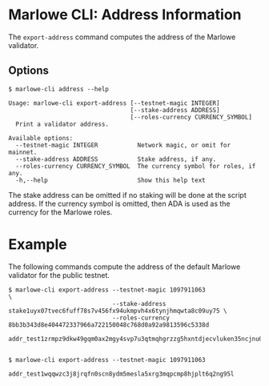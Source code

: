 # Marlowe CLI: Address Information

The `export-address` command computes the address of the Marlowe validator.


## Options

    $ marlowe-cli address --help
    
    Usage: marlowe-cli export-address [--testnet-magic INTEGER]
                                      [--stake-address ADDRESS]
                                      [--roles-currency CURRENCY_SYMBOL]
      Print a validator address.
    
    Available options:
      --testnet-magic INTEGER           Network magic, or omit for mainnet.
      --stake-address ADDRESS           Stake address, if any.
      --roles-currency CURRENCY_SYMBOL  The currency symbol for roles, if any.
      -h,--help                         Show this help text

The stake address can be omitted if no staking will be done at the script address. If the currency symbol is omitted, then ADA is used as the currency for the Marlowe roles.


# Example

The following commands compute the address of the default Marlowe validator for the public testnet.

    $ marlowe-cli export-address --testnet-magic 1097911063                                                  \
                                 --stake-address stake1uyx07tvec6fuff78s7v456fx94ukmpvh4x6tynjhmqwta8c09uy75 \
                                 --roles-currency 8bb3b343d8e404472337966a722150048c768d0a92a9813596c5338d
    
    addr_test1zrmpz9dkw49gqm0ax2mgy4svp7u3qtmqhgrzzg5hxntdjecvluken35ncjnu0puetf5jvttedkze02d5kf890kquh60syyc4uy
    
    
    $ marlowe-cli export-address --testnet-magic 1097911063
    
    addr_test1wqqwzc3j8jrqfn0scn8ydm5mesla5xrg3mqpcmp8hjplt6q2ng95l
